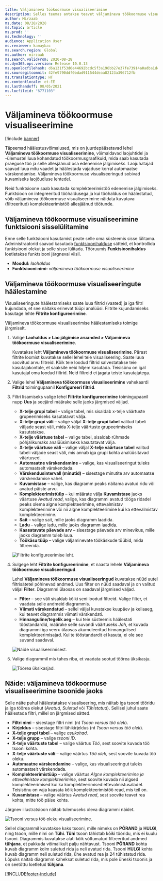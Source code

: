 ```yaml
---
title: Väljamineva töökoormuse visualiseerimine
description: Selles teemas antakse teavet väljamineva töökoormuse visualiseerimise kohta. See funktsioon võimaldab laojuhatajatel ja -ülemustel luua kohandatud töökoormusgraafikuid, mida saab kasutada praeguse töö ja selle allesjäänud osa edenemise jälgimiseks. Laojuhatajad saavad luua mitu vaadet ja häälestada vajaduse korral automaatse värskendamise.
author: Mirzaab
ms.date: 08/28/2020
ms.topic: article
ms.prod: ''
ms.technology: ''
audience: Application User
ms.reviewer: kamaybac
ms.search.region: Global
ms.author: mirzaab
ms.search.validFrom: 2020-08-28
ms.dyn365.ops.version: Release 10.0.13
ms.openlocfilehash: d6a131f53d6e44692bcdc5f3a196bb27e37fe73914a0adba1dcd7822f552d1f8
ms.sourcegitcommit: 42fe9790ddf0bdad911544deaa82123a396712fb
ms.translationtype: HT
ms.contentlocale: et-EE
ms.lasthandoff: 08/05/2021
ms.locfileid: "6771103"
---
```

# <a name="outbound-workload-visualization"></a>Väljamineva töökoormuse visualiseerimine

[!include [banner](../includes/banner.md)]

Täpsemad häälestusvõimalused, mis on juurdepääsetavad lehel **Väljamineva töökoormuse visualiseerimine**, võimaldavad laojuhtidel ja -ülemustel luua kohandatud töökoormusgraafikuid, mida saab kasutada praeguse töö ja selle allesjäänud osa edenemise jälgimiseks. Laojuhatajad saavad luua mitu vaadet ja häälestada vajaduse korral automaatse värskendamise. Väljamineva töökoormuse visualiseeringud sobivad kuvamiseks laojõudluse lehtedel.

Neid funktsioone saab kasutada komplekteerimistöö edenemise jälgimiseks. Funktsioon on integreeritud tööhaldusega ja kui tööhaldus on häälestatud, võib väljamineva töökoormuse visualiseerimine näidata kuvatava (filtreeritud) komplekteerimistöö allesjäänud töötunde.

## <a name="turn-on-the-outbound-workload-visualization-feature"></a>Väljamineva töökoormuse visualiseerimine funktsiooni sisselülitamine

Enne selle funktsiooni kasutamist peate selle oma süsteemis sisse lülitama. Administraatorid saavad kasutada [funktsioonihalduse](../../fin-ops-core/fin-ops/get-started/feature-management/feature-management-overview.md) sätteid, et kontrollida funktsiooni olekut ja selle sisse lülitada. Tööruumis **Funktsioonihaldus** loetletakse funktsiooni järgneval viisil.

- **Moodul:** *laohaldus*
- **Funktsiooni nimi:** *väljamineva töökoormuse visualiseerimine*

## <a name="set-up-outbound-workload-visualizations"></a>Väljamineva töökoormuse visualiseeringute häälestamine

Visualiseeringute häälestamiseks saate luua filtrid (vaated) ja iga filtri kujundada, et see näitaks erinevat tüüpi analüüsi. Filtrite kujundamiseks kasutage lehte **Filtrite konfigureerimine**.

Väljamineva töökoormuse visualiseerimise häälestamiseks toimige järgmiselt.

1. Valige **Laohaldus \> Lao jälgimise aruanded \> Väljamineva töökoormuse visualiseerimine**.

    Kuvatakse leht **Väljamineva töökoormuse visualiseerimine**. Pärast filtrite loomist kuvatakse sellel lehel teie visualiseering. Saate luua soovitud arvu filtreid. Kõik teie loodud filtrid salvestatakse teie kasutajakontole, et saaksite neid hiljem kasutada. Teisisõnu on igal kasutajal oma loodud filtrid. Neid filtreid ei jagata teiste kasutajatega.

1. Valige lehel **Väljamineva töökoormuse visualiseerimine** vahekaardi **Filtrid** toimingupaanil **Konfigureeri filtrid**.
1. Filtri lisamiseks valige lehel **Filtrite konfigureerimine** toimingupaanil nupp **Uus** ja seejärel määrake selle jaoks järgmised väljad.

    - **X-telje grupi tabel** – valige tabel, mis sisaldab x-telje väärtuste grupeerimiseks kasutatavat välja.
    - **X-telje grupi väli** – valige väljal **X-telje grupi tabel** valitud tabeli väljade seast väli, mida X-telje väärtuste grupeerimiseks kasutatakse.
    - **X-telje väärtuse tabel** – valige tabel, sisaldab rühmade põhjalikumaks analüüsimiseks kasutatavat välja.
    - **X-telje väärtuse väli** – valige väljal **X-telje väärtuse tabel** valitud tabeli väljade seast väli, mis annab iga grupi kohta analüüsitavad väärtused.
    - **Automaatne värskendamine** – valige, kas visualiseeringut tuleks automaatselt värskendada.
    - **Värskendusintervall (minutid)** – sisestage minutite arv automaatse värskendamise vahel.
    - **Kuvamistase** – valige, kas diagramm peaks näitama avatud ridu või avatud päiste arvu.
    - **Komplekteerimistüüp** – kui määrate välja **Kuvamistase** jaoks väärtuse _Avatud read_, valige, kas diagrammi avatud tööga ridadel peaks olema algne komplekteerimine, ettevalmistav komplekteerimine või nii algne komplekteerimine kui ka ettevalmistav komplekteerimine.
    - **Sait** – valige sait, mille jaoks diagramm laadida.
    - **Ladu** – valige ladu, mille jaoks diagramm laadida.
    - **Kaasatavate päevade arv** – sisestage päevade arv minevikus, mille jaoks diagramm tuleb luua.
    - **Töökäsu tüüp** – valige väljaminevate töökäskude tüübid, mida filtreerida.

    ![Filtrite konfigureerimise leht.](media/work-viz-filters-1.png "Filtrite konfigureerimise leht")

1. Sulgege leht **Filtrite konfigureerimine**, et naasta lehele **Väljamineva töökoormuse visualiseeringud**.

    Lehel **Väljamineva töökoormuse visualiseeringud** kuvatakse nüüd uutel filtrisätetel põhinevad andmed. Uus filter on nüüd saadaval ja on valitud väljal **Filter**. Diagrammi ülaosas on saadaval järgmised väljad.

    - **Filter** – see väli sisaldab kõiki seni loodud filtreid. Valige filter, et vaadata selle andmeid diagrammis.
    - **Viimati värskendatud** – sellel väljal kuvatakse kuupäev ja kellaaeg, kui teavet diagrammis viimati värskendati.
    - **Hinnanguline/tegelik aeg** – kui teie süsteemis häälestati tööstandardid, määrake selle suvandi väärtuseks *Jah*, et kuvada diagrammi iga veeru ülaosas akumuleeritud hinnangulised komplekteerimisajad. Kui te tööstandardit ei kasuta, ei ole see suvand saadaval.

    ![Näide visualiseerimisest.](media/work-viz-chart.png "Näide visualiseerimisest")

1. Valige diagrammil mis tahes riba, et vaadata seotud töörea üksikasju.

    ![Töörea üksikasjad.](media/work-viz-work-details.png "Töörea üksikasjad")

## <a name="example-outbound-workload-visualization-for-zones"></a>Näide: väljamineva töökoormuse visualiseerimine tsoonide jaoks

Selle näite puhul häälestatakse visualiseering, mis näitab iga tsooni tööridu ja iga töörea olekut (_Avatud_, _Suletud_ või _Tühistatud_). Sellisel juhul saate häälestada filtri, millel on järgmised sätted.

- **Filtri nimi** – sisestage filtri nimi (nt _Tsoon versus töö olek_).
- **Kirjeldus** – sisestage filtri lühikirjeldus (nt _Tsoon versus töö olek_).
- **X-telje grupi tabel** – valige _asukohad._
- **X-telje grupp** – valige _tsooni ID_.
- **X-telje väärtuste tabel** – valige väärtus _Töö_, sest soovite kuvada töö tsooni kohta.
- **X-telje väärtuste väli** – valige väärtus _Töö olek_, sest soovite kuvada töö oleku.
- **Automaatne värskendamine** – valige, kas visualiseeringut tuleks automaatselt värskendada.
- **Komplekteerimistüüp** – valige väärtus _Algne komplekteerimine ja ettevalmistav komplekteerimine_, sest soovite kuvada nii algsed komplekteerimised kui ka komplekteerimised ettevalmistusaladel. Teisisõnu on vaja kaasata kõik komplekteerimistöö read, mis teil on.
- **Kuvamistase** – valige väärtus _Avatud read_, sest soovite teavet rea kohta, mitte töö päise kohta.

Järgnev illustratsioon näitab tulemuseks oleva diagrammi näidet.

![Tsooni versus töö oleku visualiseerimine.](media/work-viz-chart.png "Tsooni versus töö oleku visualiseerimine")

Sellel diagrammil kuvatakse kaks tsooni, mille nimeks on **PÕRAND** ja **HULGI**, ning tsoon, mille nimi on **Tühi**. **Tühi** tsoon tähistab kõiki tööridu, mis ei kuulu tsooni. Diagrammis kuvatakse alati kõik sõltumatud filtreeritud andmed **tühjana**, et pakkuda võimalikult palju nähtavust. Tsooni **PÕRAND** kohta kuvab diagramm kolm suletud rida ja neli avatud rida. Tsooni **HULGI** kohta kuvab diagramm neli suletud rida, ühe avatud rea ja 24 tühistatud rida. Lõpuks näitab diagramm kaheksat suletud rida, mis pole üheski tsoonis ja on seetõttu loetletud **tühjana**.


[!INCLUDE[footer-include](../../includes/footer-banner.md)]